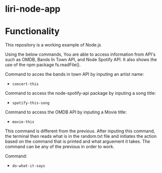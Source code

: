 # liri-node-app
# Functionality
This repository is a working example of Node.js

Using the below commands, You are able to access information from API's such as OMDB, Bands In Town API, and Node Spotify API. It also shows the use of the npm package fs.readFile().


Command to acces the bands in town API by inputing an artist name:

* `concert-this`

Command to access the node-spotify-api package by inputing a song title:

* `spotify-this-song`

Command to access the OMDB API by inputing a Movie title:

* `movie-this`

This command is different from the previous. After inputing this command, the terminal then reads what is in the random.txt file and initiates the action based on the command that is printed and what arguement it takes. The command can be any of the previous in order to work.

Command:

* `do-what-it-says`
